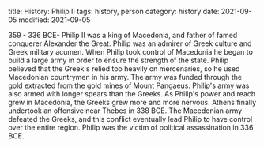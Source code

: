 title: History: Philip II
tags: history, person
category: history
date: 2021-09-05
modified: 2021-09-05


359 - 336 BCE-
Philip II was a king of Macedonia,
and father of famed conquerer Alexander the Great. Philip was an
admirer of Greek culture and Greek military acumen. When Philip took
control of Macedonia he began to build a large army in order to ensure
the strength of the state. Philip believed that the Greek's relied
too heavily on mercenaries, so he used Macedonian countrymen in his
army. The army was funded through the gold extracted from the gold
mines of Mount Pangaeus. Philip's army was also armed with longer
spears than the Greeks. As Philip's power and reach grew in Macedonia,
the Greeks grew more and more nervous. Athens finally undertook an
offensive near Thebes in 338 BCE.
 The Macedonian army defeated the
Greeks, and this conflict eventually lead Philip to have control over
the entire region. Philip was the victim of political assassination
in 336 BCE.





